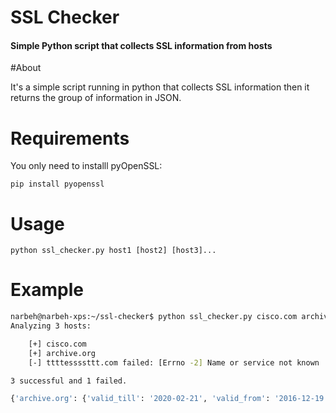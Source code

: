 # SSL Checker
#### Simple Python script that collects SSL information from hosts

#About

It's a simple script running in python that collects SSL information then it returns the group of information in JSON.

# Requirements

You only need to installl pyOpenSSL:

`pip install pyopenssl`

# Usage

`python ssl_checker.py host1 [host2] [host3]...`

# Example

```bash
narbeh@narbeh-xps:~/ssl-checker$ python ssl_checker.py cisco.com archive.org ttttessssttt.com
Analyzing 3 hosts:

	[+] cisco.com
	[+] archive.org
	[-] ttttessssttt.com failed: [Errno -2] Name or service not known

3 successful and 1 failed.

{'archive.org': {'valid_till': '2020-02-21', 'valid_from': '2016-12-19', 'cert_alg': u'sha256WithRSAEncryption', 'cert_ver': 2, 'cert_sn': 17565460289571369468L, 'cert_exp': False, 'issuer_c': u'US', 'issuer_cn': u'Go Daddy Secure Certificate Authority - G2', 'issuer_o': u'GoDaddy.com, Inc.', 'issuer_ou': u'http://certs.godaddy.com/repository/'}, 'cisco.com': {'valid_till': '2019-12-07', 'valid_from': '2017-12-07', 'cert_alg': u'sha256WithRSAEncryption', 'cert_ver': 2, 'cert_sn': 228799876318721608922476410131646115852301898990L, 'cert_exp': False, 'issuer_c': u'US', 'issuer_cn': u'HydrantID SSL ICA G2', 'issuer_o': u'HydrantID (Avalanche Cloud Corporation)', 'issuer_ou': None}}
```



